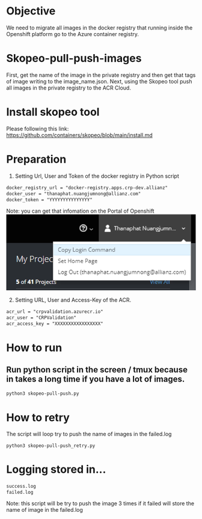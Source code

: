 # Objective
We need to migrate all images in the docker registry that running inside the Openshift platform go to the Azure container registry.

# Skopeo-pull-push-images
First, get the name of the image in the private registry and then get that tags of image writing to the image_name.json. Next, using the Skopeo tool push all images in the private registry to the ACR Cloud.

# Install skopeo tool
Please following this link: https://github.com/containers/skopeo/blob/main/install.md

# Preparation
1. Setting Url, User and Token of the docker registry in Python script
```
docker_registry_url = "docker-registry.apps.crp-dev.allianz"
docker_user = "thanaphat.nuangjumnong@allianz.com"
docker_token = "YYYYYYYYYYYYYYY"
```

Note: you can get that infomation on the Portal of Openshift
![](images/cmd_login.png)

2. Setting URL, User and Access-Key of the ACR.
```
acr_url = "crpvalidation.azurecr.io"
acr_user = "CRPValidation" 
acr_access_key = "XXXXXXXXXXXXXXXXX"
```

# How to run
## Run python script in the screen / tmux because in takes a long time if you have a lot of images.
```
python3 skopeo-pull-push.py
```

# How to retry
The script will loop try to push the name of images in the failed.log
```
python3 skopeo-pull-push_retry.py
```

# Logging stored in...
```
success.log
failed.log
```
Note: this script will be try to push the image 3 times if it failed will store the name of image in the failed.log